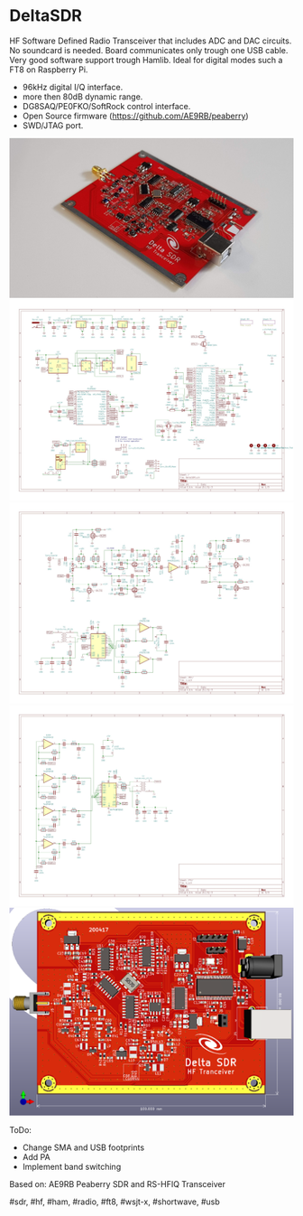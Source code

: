 # DeltaSDR
HF Software Defined Radio Transceiver that includes ADC and DAC circuits. No soundcard is needed. Board communicates only trough one USB cable. Very good software support trough Hamlib. Ideal for digital modes such a FT8 on Raspberry Pi.

- 96kHz digital I/Q interface.
- more then 80dB dynamic range.
- DG8SAQ/PE0FKO/SoftRock control interface.
- Open Source firmware (https://github.com/AE9RB/peaberry)
- SWD/JTAG port.

<img src="https://github.com/cernohorsky/DeltaSDR/blob/master/pictures/20200824_085400.jpg?raw" />
<img src="https://github.com/cernohorsky/DeltaSDR/blob/master/pictures/DeltaSDR-Schematic01.jpg?raw" />
<img src="https://github.com/cernohorsky/DeltaSDR/blob/master/pictures/DeltaSDR-Schematic02.jpg?raw" />
<img src="https://github.com/cernohorsky/DeltaSDR/blob/master/pictures/DeltaSDR-Schematic03.jpg?raw" />
<img src="https://github.com/cernohorsky/DeltaSDR/blob/master/pictures/DeltaSDR-View.png?raw=true" />


ToDo:
- Change SMA and USB footprints
- Add PA
- Implement band switching

Based on: AE9RB Peaberry SDR and RS-HFIQ Transceiver

#sdr, #hf, #ham, #radio, #ft8, #wsjt-x, #shortwave, #usb
